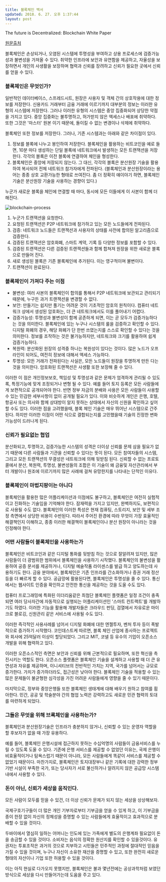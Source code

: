 ```yaml
---
title: 블록체인 백서
updated: 2018. 6. 27. 오후 1:37:44
layout: post
---
```


The future is Decentralized: Blockchain White Paper

[원문출처](https://www.blockchain.com/about/index.html)


블록체인은 손상되거나, 오염된 시스템에 투명성을 부여하고 상용 프로세스에 검증가능성과 불변성을 가져올 수 있다. 취약한 인프라에 보안과 유연함을 제공하고, 자율성을 보장하면서 개인의 사생활을 보장하며 협력과 신뢰를 장려하고 신뢰가 필요한 곳에서 신뢰를 얻을 수 있다.

### 블록체인은 무엇인가?

일반적인 데이터베이스, 스프레드시트, 원장은 사용자 및 객체 간의 상호작용에 대한 정보를 저장한다. 신용카드 거래부터 금융 거래에 이르기까지 대부분의 정보는 이러한 유형의 시스템에 저장한다. 그러나 이러한 유형의 시스템은 중앙 집중화되어 상당한 약점을 가지고 있다. 중앙 집중화는 불투명하고, 허가받지 않은 액세스나 배포에 취약하다. 또한 그것은 '마스터' 원본 이기 때문에, 돌이킬 수 없는 변경이나 삭제에 취약하다.

블록체인 또한 정보를 저장한다. 그러나, 기존 시스템과는 아래와 같은 차이점이 있다.

1. 정보를 블록에 나누고 봉인하여 저장한다. 블록체인을 활용하는 비트코인을 예로 들면, 10분 마다 생성하는 단일 블록에 네트워크에서 발생하는 모든 트랜잭션을 저장한다. 각각의 블록은 이전 블록에 연결하여 체인을 형성한다.
2. 블록체인은 중앙에 저장되지 않는다. 그 대신, 각각의 블록은 분산원장 기술을 활용하여 복사되어 전체 네트워크 참가자에게 전파된다. (블록체인과 분산원장이라는 용어는 종종 상호 교환가능한 형태로 쓰여진다. 좀 더 정확히 얘이야기 하면, 블록체인 기술은 분산원장 기술을 사용하는 경향이 있다.)

누군가 새로운 블록을 체인에 연결할 때 마다, 동시에 모든 이들에게 이 사본이 함께 더해진다.

![blockchain-process](/images/2018/06/blockchain-process.png)

1. 누군가 트랜잭션을 요청한다.
2. 요청된 트랜잭션은 P2P 네트워크에 참가하고 있는 모든 노드들에게 전파된다.
3. 검증: 네트워크 노드들은 트랜잭션과 사용자의 상태를 사전에 합의된 알고리즘으로 검증한다.
4. 검증된 트랜잭션은 암호화폐, 스마트 계약, 기록 등 다양한 정보를 포함할 수 있다.
5. 검증된 트랜잭션은 다른 검증된 트랜잭션들과 함께 합쳐져 원장을 위한 새로운 블록으로 만들어 진다.
6. 새로 생성된 블록은 기존 블록체인에 추가된다. 이는 영구적이며 불변이다.
7. 트랜잭션이 완료된다.

### 블록체인이 가져다 주는 이점

- 불변성: 여러 사본의 블록체인이 합의를 통해서 P2P 네트워크에 보관되고 관리되기 때문에, 누구든 과거 트랜잭션을 변경할 수 없다.
- 보안: 만들기는 쉽지만 풀기는 어려운 것이 기초적인 암호의 원칙이다. 컴퓨터 네트워크 상에서 생성된 암호화는, 더 큰 네트워크에서도 이를 풀어내기 어렵다.
- 검증가능성: 투명성과 불변성이 함께 공존하게 되면, 이는 곧 모두가 검증가능하다는 것을 의미한다. 블록체인에 있는 누구나 시스템의 룰을 검증하고 확인할 수 있다. 디지털 화폐의 경우, 해당 화폐가 단 한번 쓰였는지를 스스로 확인할 수 있다는 것을 의미한다. 정보를 조작하는 것은 불가능하지만, 네트워크와 크기를 활용하여 쉽게 검증가능하다.
- 복원력: 분산화된 원장의 성격중 하나는 복원성이 있다는 것이다. 많은 노드가 오프라인이 되어도, 여전히 정보에 대해서 액세스 가능하다.
- 투명성: 모든 거래가 전파된다는 사실은, 모든 노드들이 원장을 투명하게 만든 다는 것을 의미한다. 암호화된 트랜잭션은 사생활 또한 보장해 줄 수 있다.

이러한 이 점은 개인정보보호, 책임성 및 투명성과 같은 문제가 엄격하게 관리될 수 있도록, 특정기능에 맞게 조정되거나 변형 될 수 있다. 예를 들어 토지 등록은 모든 사람들에게 보편적으로 공개되어야 한다. 반면 정부 자금의 분배와 사용은 모든 사람들이 사용할 수 있는 민감한 세부사항이 없이 공개될 필요가 있다. 이와 비슷하게 개인은 은행, 호텔, 항공사 또는 의사와 함께 상대방이 알지 못하는 상태에서 자신의 신원을 확인하고 싶어할 수도 있다. 이러한 점을 고려했을때, 블록 체인 기술은 매우 뛰어난 시스템으로 간주된다. 하지만 이러한 이점이 어떤 식으로 결합되는지를 고민했을때 기술의 진정한 변화 가능성이 드러나게 된다.

### 신뢰가 필요없는 협업

분산화되고, 투명하고, 검증가능한 시스템의 성격은 더이상 신뢰를 문제 삼을 필요가 없기 때문에 다른 사람들과 기관을 신뢰할 수 있다는 뜻이 된다. 모든 참여자들의 시스템, 그리고 모든 트랜잭션의 무결성은 네트워크에 의해 뒷받침 된다. 신뢰할 수 없는 프로토콜에서 분산, 복원력, 투명성, 불변성들의 조합은 이 기술이 왜 금융및 자산관리에서 부터 개발이나 원조에 이르기까지 많은 사례에 걸쳐 유망한지를 나타내는 단적인 이유다.

### 블록체인이 마법지팡이는 아니다

블록체인을 활용한 많은 어플리케이션과 이점에도 불구하고, 블록체인은 여전히 실험적이고 진화하는 기술임을 기억해야 한다. 잠재력을 가지고 있지만, 완벽하지도, 보편적으로 사용될 수도 없다. 블록체인의 이러한 특성은 현재 컴퓨팅, 스토리지, 보안 및 세부 조정 측면에서 상당한 비용이 수반된다. 따라서 주어진 환경에 따라 무엇이 가장 효율적인 해결책인지 이해하고, 종종 이러한 해결책이 블록체인이나 분산 원장이 아니라는 것을 인정해야 한다.

### 어떤 사람들이 블록체인을 사용하는가

블록체인은 비트코인과 같은 디지털 통화를 뒷받침 하는 것으로 잘알려져 있지만, 많은 사람들이 더 광범위한 범위에서 블록체인을 사용하기 시작했다. 블록체인의 불변성을 활용하여 공증 문서를 제공하거나, 디지털 예술작품 라이센스를 발급 하고 양도하는데 사용하기도 한다. 금융 분야에서, 블록체인은 기존 인프라를 간소화하거나 증권 거래 정산 등을 더 빠르게 할 수 있다. 공급망에 활용된다면, 블록체인은 투명성을 줄 수 있다. 통신에서는 웹사이트 인증을 확인하고 안전한 통신을 제공하는 것을 도울 수도 있다.

컴퓨터 프로그래밍에 특화된 이더리움같은 최첨단 블록체인 플랫폼은 일정 조건이 충족되면 여러 당사자간에 자동적으로 실행되는 어플리케이션인 '스마트 컨트랙트'를 개발하기도 하였다. 이러한 기능을 활용해 개발자들은 크라우드 펀딩, 검열에서 자유로운 마이크로 블로깅, 신원관리 같은 서비스에 사용될 수도 있다.

이러한 즉각적인 사용사례를 넘어서 디지털 화폐에 대한 엔젤투자, 벤처 투자 등이 폭발적으로 증가하기 시작했다. 코인데스트케 따르면, 블록 체인 산업에 종사하는 프로젝트와 회사에 25억달러 이상이 할당되었다. 그리고 MIT, 코넬 등 유수의 기업이 오픈소스 개발을 위해 협력하고 있다.

이러한 오픈소스적인 측면은 보안과 신뢰를 위해 근본적으로 필요하며, 또한 혁신을 촉진시키는 역할도 한다. 오픈소스 플랫폼은 블록체인 기술을 설계하고 사용할 때 더 큰 유연성과 자유를 제공하며, 이니셔티브의 전반적인 가치는 지역, 국가를 넘어서는 규모로 증가한다. 가치가 증가하더라도, 접근성은 낮아야 한다. 블록체인 기술을 적용할 수 있는 많은 문제들이 불균형한 심각성을 가진 어려운 사람들에게 영향을 줄 수 있기 때문이다.

마지막으로, 정부와 중앙은행들 또한 블록체인 생태계에 대해 배우기 원하고 참여를 흼아한다. 민간, 공공 및 학술분야 간의 협업 노력은 강력하고도 새로운 민관 협력의 토대를 마련하게 되었다.

### 그들은 무엇을 위해 브록체인을 사용하는가?

블록체인과 분산원장기술은 인프라가 충분하지 않거나, 신뢰할 수 있는 운영자 역할을 할 후보자가 없을 때 가장 유용하다.

예를 들어, 블록체인 은행시설에 접근하지 못하는 수십억명의 사람들이 금융서비스를 누릴 수 있도록 도울 수 있다. 기존에 은행 서비스를 제공할 수 없었던 이유는, 국제 은행이 비효율적이거나 탐욕스럽기 때문이 아니라, 모든 사람들에게 똑같이 서비스를 제공할 수 없었기 때문이다. 마찬가지로, 블록체인은 토지대장부나 같은 기록에 대한 강력한 정부기반 시설이 부족한 국가, 또는 당사자가 서로 불신하거나 알려지지 않은 공급망 시스템 내에서 사용할 수 있다.

### 돈이 아닌, 신뢰가 세상을 움직인다.

모든 사람이 모두를 믿을 수 있건, 더 이상 신뢰가 문제가 되지 않는 세상을 상상해보자.

국제구호기구들이 더 많은 개인 기부자로부터 기부금을 얻을 수 있게 하고, 이 기부금을 종이 한장 없이 자신의 정체성을 증명할 수 있는 사람들에게 효율적이고 효과적으로 분배할 수 있을 것이다.

두바이에서 열심히 일하는 어머니는 인도에 있는 가족에게 별도의 은행계좌 필요없이 돈을 송금할 수 있을 것이다. 소비자는 음식의 정확한 원산지를 확인할 수 있을것이다. 유권자는 투표조작은 과거의 것으로 치부하고 시민들은 민주적인 과정에 절대적인 믿음을 가질 수 있을 것이며, 누구나 자신이 소유한 재산을 증명할 수 있고, 또한 완전히 새로운 형태의 자산이나 기업 또한 허용할 수 있을 것이다.

이는 아직 현실로 다가오지 못했지만, 블록체인은 불과 몇년전에는 공상과학처럼 보였던 방식으로 세상을 다시 만들어가는데 도움을 주고 있다.
